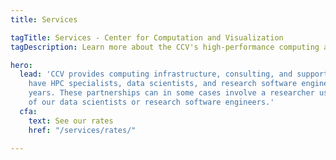 ```yaml
---
title: Services

tagTitle: Services - Center for Computation and Visualization
tagDescription: Learn more about the CCV's high-performance computing and visualization services. 

hero:
  lead: 'CCV provides computing infrastructure, consulting, and support to the Brown Community. We 
    have HPC specialists, data scientists, and research software engineers available to work with researchers. We frequently partner with researchers on projects that may span weeks, months, or 
    years. These partnerships can in some cases involve a researcher using grant funds to support one 
    of our data scientists or research software engineers.'
  cfa:
    text: See our rates
    href: "/services/rates/"

---
```

